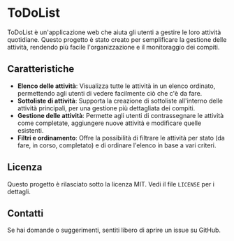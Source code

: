 # ToDoList

ToDoList è un'applicazione web che aiuta gli utenti a gestire le loro attività quotidiane. Questo progetto è stato creato per semplificare la gestione delle attività, rendendo più facile l'organizzazione e il monitoraggio dei compiti.

## Caratteristiche

- **Elenco delle attività**: Visualizza tutte le attività in un elenco ordinato, permettendo agli utenti di vedere facilmente ciò che c'è da fare.
- **Sottoliste di attività**: Supporta la creazione di sottoliste all'interno delle attività principali, per una gestione più dettagliata dei compiti.
- **Gestione delle attività**: Permette agli utenti di contrassegnare le attività come completate, aggiungere nuove attività e modificare quelle esistenti.
- **Filtri e ordinamento**: Offre la possibilità di filtrare le attività per stato (da fare, in corso, completato) e di ordinare l'elenco in base a vari criteri.

## Licenza

Questo progetto è rilasciato sotto la licenza MIT. Vedi il file `LICENSE` per i dettagli.

## Contatti

Se hai domande o suggerimenti, sentiti libero di aprire un issue su GitHub.

